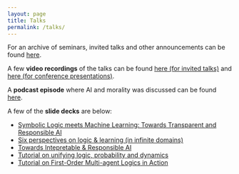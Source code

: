 ```yaml
---
layout: page
title: Talks
permalink: /talks/
---
```



For an archive of seminars, invited talks and other announcements can be found [here](/news/).

<!--For an archive of seminars, invited talks and other announcements can be found [here](/news/) and [in my twitter feed](https://twitter.com/vaishakbelle). *   [Towards Intepretable & Responsible AI](/2018/10/24/towards-intepretable-responsible-ai.html) [**(video)**](https://www.youtube.com/watch?v=yA6DD9kjzLE&t=1s)
*   [Tutorial on unifying logic, probability and dynamics](/2017/08/12/tutorial-on-unifying-logic-dynamics-and.html)
*   [Probabilistic Planning by Probabilistic Programming: Semantics, Inference and Learning](/2018/10/28/probabilistic-planning-by-probabilistic.html)
*   [Effective inference and learning with probabilistic logical models in continuous domains](/2018/08/28/acai-2018-summer-school-on-statistical-relational.html) [**(video)**](https://www.youtube.com/watch?v=KE00My6cLcQ&t=2s) 

For **seminars, invited talks** and other **announcements,** I mostly use [twitter.](https://twitter.com/vaishakbelle) *But* for posterity sake, I also keep [this report](https://spikenow.com/collab/?id=SIjnWE9remXL6vPKrgF3FIYvY9B1tSApaCFpyvyQIDQ). -->

A few **video recordings** of the talks can be found [here (for invited talks)](https://www.youtube.com/playlist?list=PLI5qUrwTNc7PBkjEhOHsF8xZ0rwc8zWzy) and [here (for conference presentations)](https://www.youtube.com/playlist?list=PLI5qUrwTNc7NoPeQYyfBObap4sCdsw5xJ). 

A **podcast episode** where AI and morality was discussed can be found [here](https://podbay.fm/p/the-reluctant-theologian-podcast/e/1579050000). 

A few of the **slide decks** are below:

*   [Symbolic Logic meets Machine Learning: Towards Transparent and Responsible AI](https://www.evernote.com/shard/s7/client/snv?isnewsnv=true&noteGuid=95d3635a-4412-438e-a12b-af97adbd89cb&noteKey=e38888eb135a1284c62c2576d2560285&sn=https%3A%2F%2Fwww.evernote.com%2Fshard%2Fs7%2Fsh%2F95d3635a-4412-438e-a12b-af97adbd89cb%2Fe38888eb135a1284c62c2576d2560285&title=AI%2BForum%2B2019)
*   [Six perspectives on logic & learning (in infinite domains)](https://www.evernote.com/shard/s7/client/snv?isnewsnv=true&noteGuid=79168730-259f-4b41-85c2-4129333c078b&noteKey=3a4304ff805fe60ab05ebde60c1c7e04&sn=https%3A%2F%2Fwww.evernote.com%2Fshard%2Fs7%2Fsh%2F79168730-259f-4b41-85c2-4129333c078b%2F3a4304ff805fe60ab05ebde60c1c7e04&title=Dagstuhl%2B2019)
*   [Towards Intepretable & Responsible AI](https://www.evernote.com/shard/s7/sh/beab131f-5a97-4780-9d6e-1b850f63fd1d/86bcece1d7d11a626d5eb3424a363ce1) 
*   [Tutorial on unifying logic, probability and dynamics](https://www.evernote.com/shard/s7/sh/f2242d1c-22dd-4fb7-87ed-402561729e27/af442c3b96f702016c529acf4aecb77e)
*   [Tutorial on First-Order Multi-agent Logics in Action](https://www.evernote.com/shard/s7/sh/208203d5-8ca7-4880-b7fd-5c688567685a/90582949ae4945de98387b6b35a7eda3)

<!-- *   [Probabilistic Planning by Probabilistic Programming: Semantics, Inference and Learning](/2018/10/28/probabilistic-planning-by-probabilistic.html)
*   [Effective inference and learning with probabilistic logical models in continuous domains](/2018/08/28/acai-2018-summer-school-on-statistical-relational.html) 
*   [Perspectives on Explainable AI](/2018/02/23/building-trust-in-ai-workshop.html)
*   [Decision-theoretic planning via probabilistic programming](/2017/11/13/talk-at-the-university-of-oxford.html) -->
